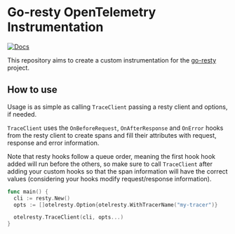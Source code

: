 # Go-resty OpenTelemetry Instrumentation
[![Docs](https://godoc.org/github.com/zcong1993/otelresty?status.svg)](https://pkg.go.dev/github.com/zcong1993/otelresty)

This repository aims to create a custom instrumentation for the [go-resty](https://github.com/go-resty/resty) project.

## How to use

Usage is as simple as calling `TraceClient` passing a resty client and options, if needed.

`TraceClient` uses the `OnBeforeRequest`, `OnAfterResponse` and `OnError` hooks from the resty client to create spans and fill their attributes with request, response and error information.

Note that resty hooks follow a queue order, meaning the first hook hook added will run before the others, so make sure to call `TraceClient` after adding your custom hooks so that the span information will have the correct values (considering your hooks modify request/response information).

```go
func main() {
  cli := resty.New()
  opts := []otelresty.Option{otelresty.WithTracerName("my-tracer")}

  otelresty.TraceClient(cli, opts...)
}
```
